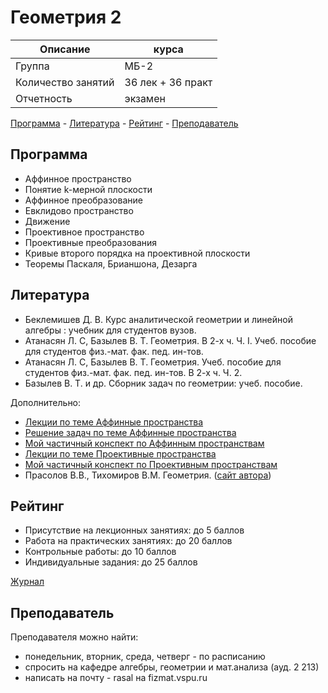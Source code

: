 # Геометрия 2

Описание            | курса
---                 | ---
Группа              | МБ-2
Количество занятий  | 36 лек + 36 практ
Отчетность          | экзамен

[Программа](#Программа) - [Литература](#Литература) - [Рейтинг](#Рейтинг) - [Преподаватель](#Преподаватель)

## Программа

- Аффинное пространство
- Понятие k-мерной плоскости
- Аффинное преобразование
- Евклидово пространство
- Движение
- Проективное пространство
- Проективные преобразования
- Кривые второго порядка на проективной плоскости
- Теоремы Паскаля, Брианшона, Дезарга

## Литература

- Беклемишев Д. В. Курс аналитической геометрии и линейной алгебры : учебник для студентов вузов.
- Атанасян Л. С, Базылев В. Т. Геометрия. В 2-х ч. Ч. I. Учеб. пособие для студентов физ.-мат. фак. пед. ин-тов.
- Атанасян Л. С, Базылев В. Т. Геометрия. Учеб. пособие для студентов физ.-мат. фак. пед. ин-тов. В 2-х ч. Ч. 2.
- Базылев В. Т. и др. Сборник задач по геометрии: учеб. пособие.

Дополнительно:

- [Лекции по теме Аффинные пространства](../../docs/geometry/lection_aff.pdf)
- [Решение задач по теме Аффинные пространства](../../docs/geometry/met_aff-seltasks.pdf)
- [Мой частичный конспект по Аффинным пространствам](../../docs/geometry/lection_aff_my.pdf)
- [Лекции по теме Проективные пространства](../../docs/geometry/lection_pro.pdf)
- [Мой частичный конспект по Проективным пространствам](../../docs/geometry/lection_pro_my.pdf)
- Прасолов В.В., Тихомиров В.М. Геометрия. ([сайт автора](https://sites.google.com/site/prasolovskacatmoiknigi/))


## Рейтинг

- Присутствие на лекционных занятиях: до 5 баллов
- Работа на практических занятиях: до 20 баллов
- Контрольные работы: до 10 баллов
- Индивидуальные задания: до 25 баллов

[Журнал](../jrn/jrn_2017-fall_MB21_Geom.csv)

## Преподаватель

Преподавателя можно найти:

- понедельник, вторник, среда, четверг - по расписанию
- спросить на кафедре алгебры, геометрии и мат.анализа (ауд. 2 213)
- написать на почту - rasal на fizmat.vspu.ru
